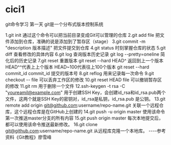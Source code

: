 # cici1
git命令学习 第一天
git是一个分布式版本控制系统

1.git init
  通过这个命令可以把当前目录变成Git可以管理的仓库
2.git add file
  把文件添加到仓库，准确的说是添加到了暂存区（stage）
3.git commit -m "description 版本描述"
  把文件提交到仓库
4.git status
  时刻掌握仓库的状态
5.git diff
  查看修改的具体内容
6.git log 
  查询版本历史记录
  git log --pretty=oneline
  简化后的历史记录
7.git reset
  重置版本
  git reset --hard HEAD^
  返回到上一个版本   
  HEAD^^代表上上个版本  HEAD~100代表往上100个版本
  git reset --hard commit_id
  commit_id 提交的版本号
8.git reflog
  用来记录每一次命令
9.git checkout -- file
  可以丢弃工作区的修改
10.git reset HEAD file
  可以撤销暂存区的修改
11.git rm 
  用于删除一个文件
12.ssh-keygen -t rsa -C "youreamil@example.com"
  用于创建SSH Key，会创建id_rsa和id_rsa.pub两个文件，这两个就是SSH Key的密钥对，id_rsa是私钥，id_rsa.pub
  是公钥。
13.git remote add origin git@github.com:username/repo-name.git
  关联一个远程仓库，这个远程仓库是在GitHub上创建的
14.git push -u origin master
  使用该命令第一次推送master分支的所有内容
15.git push origin master
  每次本地提交后，都可以使用该命令推送最新修改。
16.git clone git@github.com:username/repo-name.git
  从远程库克隆一个本地库。
                                                                                                     ----参考资料《Git教程》廖雪峰

